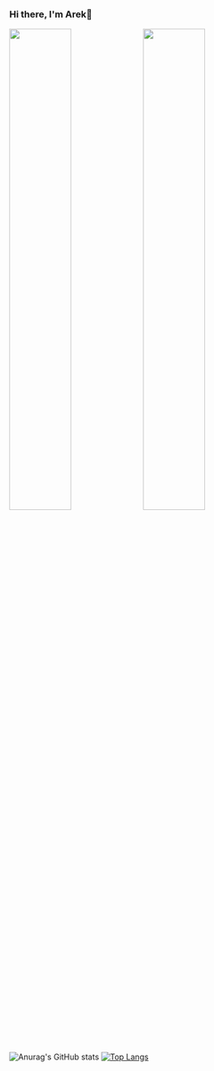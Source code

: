 ### Hi there, I'm Arek👋

<img align="left" width="47%" src="https://github-readme-stats.vercel.app/api?username=anuraghazra&show_icons=true&theme=radical" />
<img align="left" width="47%" src="https://github-readme-stats.vercel.app/api/top-langs/?username=anuraghazra&layout=compact" />

![Anurag's GitHub stats](https://github-readme-stats.vercel.app/api?username=anuraghazra&show_icons=true&theme=radical)
[![Top Langs](https://github-readme-stats.vercel.app/api/top-langs/?username=anuraghazra&layout=compact)](https://github.com/anuraghazra/github-readme-stats)

<!--
**ArekeL/ArekeL** is a ✨ _special_ ✨ repository because its `README.md` (this file) appears on your GitHub profile.

Here are some ideas to get you started:

- 🔭 I’m currently working on ...
- 🌱 I’m currently learning ...
- 👯 I’m looking to collaborate on ...
- 🤔 I’m looking for help with ...
- 💬 Ask me about ...
- 📫 How to reach me: ...
- 😄 Pronouns: ...
- ⚡ Fun fact: ...
-->
